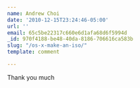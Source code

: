 ```yaml
---
name: Andrew Choi
date: '2010-12-15T23:24:46-05:00'
url: ''
email: 65c5be22317c660e6d1afa68d6f5994d
_id: 970f4188-be48-40da-8186-706616ca583b
slug: "/os-x-make-an-iso/"
template: comment

---
```


Thank you much
